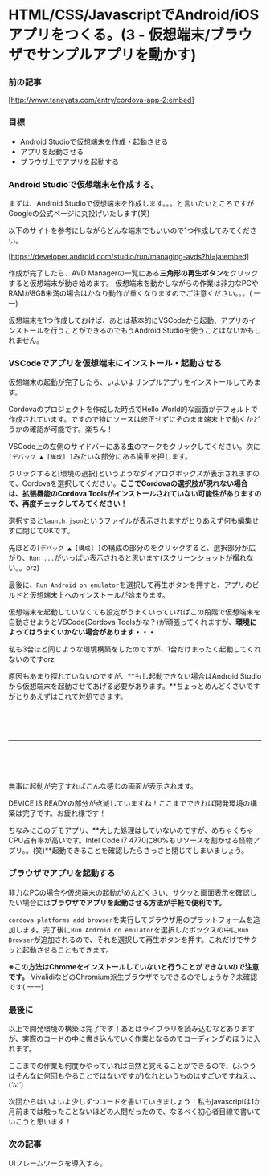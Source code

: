 # HTML/CSS/JavascriptでAndroid/iOSアプリをつくる。(3 - 仮想端末/ブラウザでサンプルアプリを動かす)

### 前の記事
[http://www.taneyats.com/entry/cordova-app-2:embed]


### 目標
- Android Studioで仮想端末を作成・起動させる
- アプリを起動させる
- ブラウザ上でアプリを起動する


### Android Studioで仮想端末を作成する。
まずは、Android Studioで仮想端末を作成します。。。と言いたいところですがGoogleの公式ページに丸投げいたします(笑)

以下のサイトを参考にしながらどんな端末でもいいので1つ作成してみてください。

[https://developer.android.com/studio/run/managing-avds?hl=ja:embed]

作成が完了したら、AVD Managerの一覧にある**三角形の再生ボタン**をクリックすると仮想端末が動き始めます。
仮想端末を動かしながらの作業は非力なPCやRAMが8GB未満の場合はかなり動作が重くなりますのでご注意ください。。。( 一一)

仮想端末を1つ作成しておけば、あとは基本的にVSCodeから起動、アプリのインストールを行うことができるのでもうAndroid Studioを使うことはないかもしれません。


### VSCodeでアプリを仮想端末にインストール・起動させる
仮想端末の起動が完了したら、いよいよサンプルアプリをインストールしてみます。

Cordovaのプロジェクトを作成した時点でHello World的な画面がデフォルトで作成されています。ですので特にソースは修正せずにそのまま端末上で動くかどうかの確認が可能です。楽ちん！

VSCode上の左側のサイドバーにある**虫**のマークをクリックしてください。次に`[デバッグ ▲ [構成] ]`みたいな部分にある歯車を押します。

クリックすると[環境の選択]というようなダイアログボックスが表示されますので、Cordovaを選択してください。**ここでCordovaの選択肢が現れない場合は、拡張機能のCordova Toolsがインストールされていない可能性がありますので、再度チェックしてみてください！**

選択すると`launch.json`というファイルが表示されますがとりあえず何も編集せずに閉じてOKです。

先ほどの`[デバッグ ▲ [構成] ]`の構成の部分のをクリックすると、選択部分が広がり、`Run ...`がいっぱい表示されると思います(スクリーンショットが撮れない。。orz)

最後に、`Run Android on emulator`を選択して再生ボタンを押すと、アプリのビルドと仮想端末上へのインストールが始まります。

仮想端末を起動していなくても設定がうまくいっていればこの段階で仮想端末を自動させようとVSCode(Cordova Toolsかな？)が頑張ってくれますが、**環境によってはうまくいかない場合があります・・・**

私も3台ほど同じような環境構築をしたのですが、1台だけまったく起動してくれないのですorz

原因もあまり探れていないのですが、**もし起動できない場合はAndroid Studioから仮想端末を起動させてあげる必要があります。**ちょっとめんどくさいですがとりあえずはこれで対処できます。

<br><br><br>
***
<br><br><br>

無事に起動が完了すればこんな感じの画面が表示されます。

<!-- hellocordova.png -->

DEVICE IS READYの部分が点滅していますね！ここまでできれば開発環境の構築は完了です。お疲れ様です！

ちなみにこのデモアプリ、**大した処理はしていないのですが、めちゃくちゃCPU占有率が高いです。Intel Code i7 4770に80%もリソースを割かせる怪物アプリ。。(笑)**起動できることを確認したらさっさと閉じてしまいましょう。


### ブラウザでアプリを起動する
非力なPCの場合や仮想端末の起動がめんどくさい、サクッと画面表示を確認したい場合には**ブラウザでアプリを起動させる方法が手軽で便利です。**

`cordova platforms add browser`を実行してブラウザ用のプラットフォームを追加します。完了後に`Run Android on emulator`を選択したボックスの中に`Run Browser`が追加されるので、それを選択して再生ボタンを押す。これだけでサクッと起動させることもできます。

**※この方法はChromeをインストールしていないと行うことができないので注意です。**
VivalidiなどのChromium派生ブラウザでもできるのでしょうか？未確認です( 一一)


### 最後に
以上で開発環境の構築は完了です！あとはライブラリを読み込むなどありますが、実際のコードの中に書き込んでいく作業となるのでコーディングのほうに入れます。

ここまでの作業も何度かやっていれば自然と覚えることができるので、(ふつうはそんなに何回もやることではないですが)なれというものはすごいですねえ、、(*'ω'*)

次回からはいよいよ少しずつコードを書いていきましょう！私もjavascriptは1か月前までは触ったことないほどの人間だったので、なるべく初心者目線で書いていこうと思います！


### 次の記事
UIフレームワークを導入する。